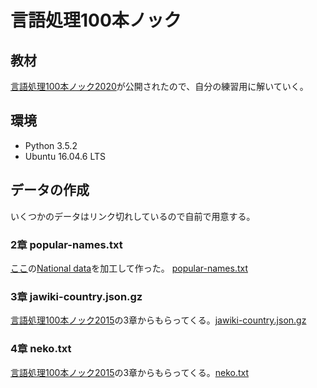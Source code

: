 # 言語処理100本ノック

## 教材
[言語処理100本ノック2020](https://nlp100.github.io/)が公開されたので、自分の練習用に解いていく。

## 環境
+ Python 3.5.2
+ Ubuntu 16.04.6 LTS

## データの作成
いくつかのデータはリンク切れしているので自前で用意する。
### 2章 popular-names.txt
[ここ](https://www.ssa.gov/oact/babynames/limits.html)の[National data](https://www.ssa.gov/oact/babynames/names.zip)を加工して作った。
[popular-names.txt](chap02/data/popular-names.txt)

### 3章 jawiki-country.json.gz
[言語処理100本ノック2015](http://www.cl.ecei.tohoku.ac.jp/nlp100/)の3章からもらってくる。[jawiki-country.json.gz](http://www.cl.ecei.tohoku.ac.jp/nlp100/data/jawiki-country.json.gz)

### 4章 neko.txt
[言語処理100本ノック2015](http://www.cl.ecei.tohoku.ac.jp/nlp100/)の3章からもらってくる。[neko.txt](http://www.cl.ecei.tohoku.ac.jp/nlp100/data/neko.txt)

